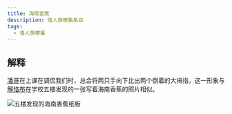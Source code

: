 ```yaml
---
title: 海南香蕉
description: 恪人族梗集条目
tags:
  - 恪人族梗集
---
```


## 解释

[潘哥](潘哥)在上课在调侃我们时，总会将两只手向下比出两个倒着的大拇指，这一形象与[解恪布](解恪布)在学校五楼发现的一张写着海南香蕉的照片相似。

![五楼发现的海南香蕉纸板](https://wikioss.xhemj.work/krzfs/wiki/7370b59d315a9857085cd0dfa3aab093.jpg_1440x1920)
